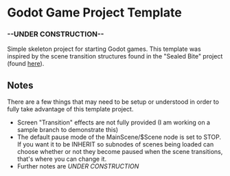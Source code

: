 # Godot Game Project Template
### --UNDER CONSTRUCTION--

Simple skeleton project for starting Godot games. This template was inspired by the
scene transition structures found in the "Sealed Bite" project (found [here](https://github.com/securas/SealedBite)).


## Notes

There are a few things that may need to be setup or understood in order to fully take
advantage of this template project.

- Screen "Transition" effects are not fully provided (I am working on a sample branch to demonstrate this)
- The default pause mode of the MainScene/$Scene node is set to STOP. If you want it to be INHERIT so subnodes
of scenes being loaded can choose whether or not they become paused when the scene transitions, that's where you
can change it.
- Further notes are *UNDER CONSTRUCTION*
